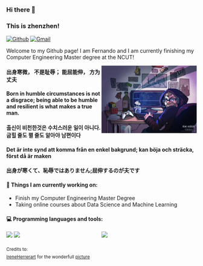 ### Hi there 👋 
### This is zhenzhen!
 
[![Github](https://img.shields.io/badge/-Github-000?style=flat&logo=Github&logoColor=white)](https://github.com/zhenzhen1419)
[![Gmail](https://img.shields.io/badge/-Gmail-c14438?style=flat&logo=Gmail&logoColor=white)](mailto:xiaodoudou1419@gmail.com)
 
Welcome to my Github page! I am Fernando and I am currently finishing my Computer Engineering Master degree at the NCUT!  
 
<img align="right" alt="img" src="https://github.com/FernandoRoldan93/FernandoRoldan93/blob/master/cover_image.jpg" width="50%" height="auto" />

#### 出身寒微， 不是耻辱； 能屈能伸， 方为丈夫
#### Born in humble circumstances is not a disgrace; being able to be humble and resilient is what makes a true man.
#### 출신이 비천한것은 수치스러운 일이 아니다.굽힐 줄도 펼 줄도 알아야 남편이다
#### Det är inte synd att komma från en enkel bakgrund; kan böja och sträcka, först då är maken
#### 出身が寒くて、恥辱ではありません;屈伸するのが夫です
 
 
#### 🌱 Things I am currently working on: 
- Finish my Computer Engineering Master Degree  
- Taking online courses about Data Science and Machine Learning 
 
#### :computer: Programming languages and tools: 
<p>
	<img width="50%" align="right" src="https://github-readme-stats.vercel.app/api?username=zhenzhen1419&show_icons=true&hide_border=true" />
 
<code><img width="10%" src="https://www.vectorlogo.zone/logos/python/python-ar21.svg"></code>
<code><img width="10%" src="https://www.vectorlogo.zone/logos/git-scm/git-scm-ar21.svg"></code>

</p>
 
<sub>Credits to: <br/>[IreneHerrerart](https://www.artstation.com/ireneherrera) for the wonderfull [picture](https://github.com/FernandoRoldan93/FernandoRoldan93/blob/master/cover_image.jpg)</sub>


